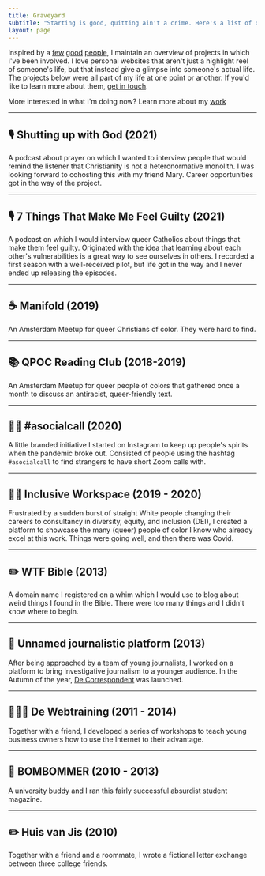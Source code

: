 ```yaml
---
title: Graveyard
subtitle: "Starting is good, quitting ain't a crime. Here's a list of old projects. No regrets, many lessons."
layout: page
---
```

Inspired by a [few](https://robhope.com/graveyard) [good](https://www.danielzarick.com/failed/) [people](), I maintain an overview of projects in which I've been involved. I love personal websites that aren't just a highlight reel of someone's life, but that instead give a glimpse into someone's actual life. The projects below were all part of my life at one point or another. If you'd like to learn more about them, [get in touch](/hello).

More interested in what I'm doing now? Learn more about my [work](/work)

---

## 🎙️ Shutting up with God (2021)
A podcast about prayer on which I wanted to interview people that would remind the listener that Christianity is not a heteronormative monolith. I was looking forward to cohosting this with my friend Mary. Career opportunities got in the way of the project.

---

## 🎙️ 7 Things That Make Me Feel Guilty (2021)
A podcast on which I would interview queer Catholics about things that make them feel guilty. Originated with the idea that learning about each other's vulnerabilities is a great way to see ourselves in others. I recorded a first season with a well-received pilot, but life got in the way and I never ended up releasing the episodes. 

---

## ☕ Manifold (2019)
An Amsterdam Meetup for queer Christians of color. They were hard to find.

---

## 📚 QPOC Reading Club (2018-2019)
An Amsterdam Meetup for queer people of colors that gathered once a month to discuss an antiracist, queer-friendly text.

---

## ✌🏽 #asocialcall (2020)
A little branded initiative I started on Instagram to keep up people's spirits when the pandemic broke out. Consisted of people using the hashtag `#asocialcall` to find strangers to have short Zoom calls with.

---

## ✊🏽 Inclusive Workspace (2019 - 2020)
Frustrated by a sudden burst of straight White people changing their careers to consultancy in diversity, equity, and inclusion (DEI), I created a platform to showcase the many (queer) people of color I know who already excel at this work. Things were going well, and then there was Covid.

---

## ✏️ WTF Bible (2013)
A domain name I registered on a whim which I would use to blog about weird things I found in the Bible. There were too many things and I didn't know where to begin.

---

## 📰 Unnamed journalistic platform (2013)
After being approached by a team of young journalists, I worked on a platform to bring investigative journalism to a younger audience. In the Autumn of the year, [De Correspondent](https://en.wikipedia.org/wiki/De_Correspondent) was launched.

---

## 🧑🏽‍🏫 De Webtraining (2011 - 2014)
Together with a friend, I developed a series of workshops to teach young business owners how to use the Internet to their advantage.

---

## 📰 BOMBOMMER (2010 - 2013)
A university buddy and I ran this fairly successful absurdist student magazine.

---

## ✏️ Huis van Jis (2010)
Together with a friend and a roommate, I wrote a fictional letter exchange between three college friends. 

